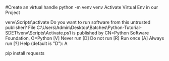 #Create an virtual handle
python -m venv venv
Activate Virtual Env in our Project

 venv\Scripts\activate
Do you want to run software from this untrusted publisher?
File C:\Users\Admin\Desktop\Batches\Python-Tutorial-SDET\venv\Scripts\Activate.ps1 is published by CN=Python Software Foundation, O=Python 
[V] Never run  [D] Do not run  [R] Run once  [A] Always run  [?] Help (default is "D"): A


 pip install requests